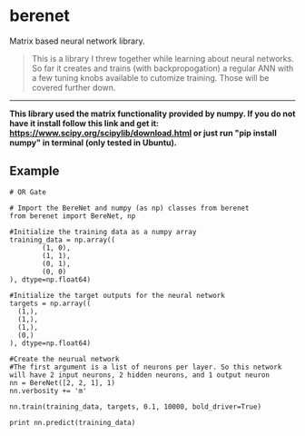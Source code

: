 # berenet
Matrix based neural network library.

> This is a library I threw together while learning about neural networks. So far it creates and trains (with backpropogation)
a regular ANN with a few tuning knobs available to cutomize training. Those will be covered further down.

<hr>

**This library used the matrix functionality provided by numpy. If you do not have it install follow this link and get it:
https://www.scipy.org/scipylib/download.html
or just run "pip install numpy" in terminal (only tested in Ubuntu).**

## Example
```
# OR Gate

# Import the BereNet and numpy (as np) classes from berenet
from berenet import BereNet, np

#Initialize the training data as a numpy array
training_data = np.array((
		(1, 0),
		(1, 1),
		(0, 1),
		(0, 0)
), dtype=np.float64)

#Initialize the target outputs for the neural network
targets = np.array((
  (1,),
  (1,),
  (1,),
  (0,)
), dtype=np.float64)

#Create the neurual network
#The first argument is a list of neurons per layer. So this network will have 2 input neurons, 2 hidden neurons, and 1 output neuron
nn = BereNet([2, 2, 1], 1)
nn.verbosity += 'm'

nn.train(training_data, targets, 0.1, 10000, bold_driver=True)

print nn.predict(training_data)
```
